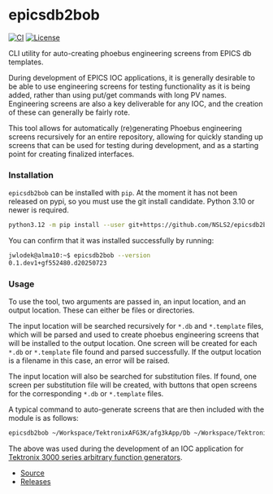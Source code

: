 # epicsdb2bob

[![CI](https://github.com/NSLS2/epicsdb2bob/actions/workflows/ci.yml/badge.svg)](https://github.com/NSLS2/epicsdb2bob/actions/workflows/ci.yml) [![License](https://img.shields.io/badge/license-BSD--3--Clause-blue?style=flat-square)](https://opensource.org/license/bsd-3-clause)

CLI utility for auto-creating phoebus engineering screens from EPICS db templates.

During development of EPICS IOC applications, it is generally desirable to be able to use engineering screens for testing functionality as it is being added, rather than using put/get commands with long PV names.
Engineering screens are also a key deliverable for any IOC, and the creation of these can generally be fairly rote.

This tool allows for automatically (re)generating Phoebus engineering screens recursively for an entire repository, allowing for quickly standing up screens that can be used for testing during development, and as a starting point for creating finalized interfaces.

### Installation

`epicsdb2bob` can be installed with `pip`. At the moment it has not been released on pypi, so you must use the git install candidate. Python 3.10 or newer is required.

```bash
python3.12 -m pip install --user git+https://github.com/NSLS2/epicsdb2bob
```

You can confirm that it was installed successfully by running:

```bash
jwlodek@alma10:~$ epicsdb2bob --version
0.1.dev1+gf552480.d20250723
```

### Usage

To use the tool, two arguments are passed in, an input location, and an output location. These can either be files or directories.

The input location will be searched recursively for `*.db` and `*.template` files, which will be parsed and used to create phoebus engineering screens that will be installed to the output location. One screen will be created for each `*.db` or `*.template` file found and parsed successfully. If the output location is a filename in this case, an error will be raised.

The input location will also be searched for substitution files. If found, one screen per substitution file will be created, with buttons that open screens for the corresponding `*.db` or `*.template` files.

A typical command to auto-generate screens that are then included with the module is as follows:

```bash
epicsdb2bob ~/Workspace/TektronixAFG3K/afg3kApp/Db ~/Workspace/TektronixAFG3K/afg3kApp/op/bob
```

The above was used during the development of an IOC application for [Tektronix 3000 series arbitrary function generators](https://github.com/NSLS2/TektronixAFG3K).

* [Source](https://github.com/NSLS2/epicsdb2bob)
* [Releases](https://github.com/NSLS2/epicsdb2bob/releases)

